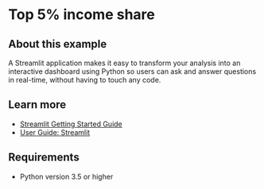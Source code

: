 # Top 5% income share

## About this example

A Streamlit application makes it easy to transform your analysis into an interactive dashboard using Python so users can ask and answer questions in real-time, without having to touch any code.


## Learn more

* [Streamlit Getting Started Guide](https://docs.streamlit.io/en/latest/getting_started.html)
* [User Guide: Streamlit](https://docs.rstudio.com/connect/user/streamlit/)

## Requirements

* Python version 3.5 or higher

<!-- NOTE: this file is generated -->

